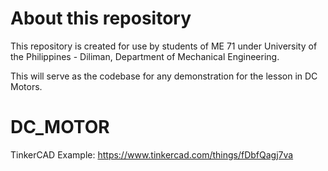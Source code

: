 # About this repository

This repository is created for use by students of ME 71 under University of the Philippines - Diliman, Department of Mechanical Engineering.

This will serve as the codebase for any demonstration for the lesson in DC Motors.

# DC_MOTOR
TinkerCAD Example: https://www.tinkercad.com/things/fDbfQagj7va
